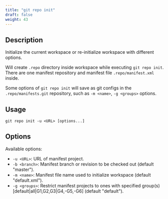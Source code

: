 ```yaml
---
title: "git repo init"
draft: false
weight: 43
---
```


## Description

Initialize the current workspace or re-initialize workspace with different options.

Will create `.repo` directory inside workspace while executing `git repo init`. There are one manifest repository and manifest file `.repo/manifest.xml` inside.

Some options of `git repo init` will save as git configs in the `.repo/manifests.git` repository, such as `-m <name>`, `-g <groups>` options.


## Usage

    git repo init -u <URL> [options...]


## Options

Available options:

+ `-u <URL>`: URL of manifest project.
+ `-b <branch>`: Manifest branch or revision to be checked out (default "master").
+ `-m <name>`: Manifest file name used to initialize workspace (default "default.xml").
+ `-g <groups>`: Restrict manifest projects to ones with specified group(s) [default|all|G1,G2,G3|G4,-G5,-G6] (default "default").
